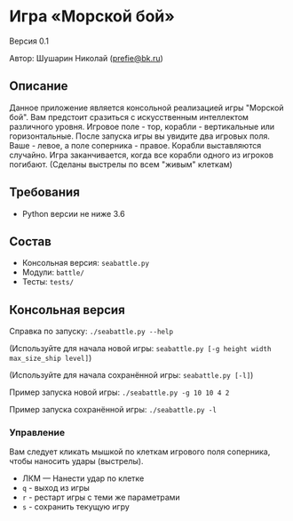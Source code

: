 # Игра «Морской бой»
Версия 0.1

Автор: Шушарин Николай (prefie@bk.ru)


## Описание
Данное приложение является консольной реализацией игры "Морской бой".
Вам предстоит сразиться с искусственным интеллектом различного уровня.
Игровое поле - тор, корабли - вертикальные или горизонтальные.
После запуска игры вы увидите два игровых поля. Ваше - левое, а поле соперника - правое.
Корабли выставляются случайно.
Игра заканчивается, когда все корабли одного из игроков погибают.
(Сделаны выстрелы по всем "живым" клеткам)


## Требования
* Python версии не ниже 3.6


## Состав
* Консольная версия: `seabattle.py`
* Модули: `battle/`
* Тесты: `tests/`


## Консольная версия
Справка по запуску: `./seabattle.py --help`

(Используйте для начала новой игры: `seabattle.py [-g height width max_size_ship level]`)

(Используйте для начала сохранённой игры: `seabattle.py [-l]`)

Пример запуска новой игры: `./seabattle.py -g 10 10 4 2`

Пример запуска сохранённой игры: `./seabattle.py -l`

### Управление

Вам следует кликать мышкой по клеткам игрового поля соперника,
чтобы наносить удары (выстрелы).

* ЛКМ — Нанести удар по клетке
* `q` - выход из игры
* `r` - рестарт игры c теми же параметрами
* `s` - сохранить текущую игру
